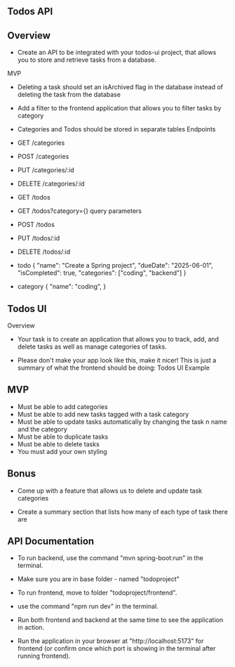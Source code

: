 ## Todos API
## Overview

- Create an API to be integrated with your todos-ui project, that allows you to store and retrieve tasks from a database.

MVP
- Deleting a task should set an isArchived flag in the database instead of deleting the task from the database

- Add a filter to the frontend application that allows you to filter tasks by category

- Categories and Todos should be stored in separate tables
Endpoints

- GET /categories

- POST /categories

- PUT /categories/:id

- DELETE /categories/:id

- GET /todos

- GET /todos?category={} query parameters

- POST /todos

- PUT /todos/:id

- DELETE /todos/:id

- todo
{
    "name": "Create a Spring project",
    "dueDate": "2025-06-01",
    "isCompleted": true,
    "categories": ["coding", "backend"]
}

- category
{
    "name": "coding",
}


## Todos UI
Overview

- Your task is to create an application that allows you to track, add, and delete tasks as well as manage categories of tasks.

- Please don't make your app look like this, make it nicer! This is just a summary of what the frontend should be doing: Todos UI Example

## MVP
- Must be able to add categories
- Must be able to add new tasks tagged with a task category
- Must be able to update tasks automatically by changing the task n name and the category
- Must be able to duplicate tasks
- Must be able to delete tasks
- You must add your own styling

## Bonus

- Come up with a feature that allows us to delete and update task categories

- Create a summary section that lists how many of each type of task there are


## API Documentation

 - To run backend, use the command "mvn spring-boot:run" in the terminal. 
 - Make sure you are in base folder - named "todoproject"

 - To run frontend, move to folder "todoproject/frontend".
 - use the command "npm run dev" in the terminal.

 - Run both frontend and backend at the same time to see the application in action.

 - Run the application in your browser at "http://localhost:5173" for frontend (or confirm once which port is showing in the terminal after running frontend). 

